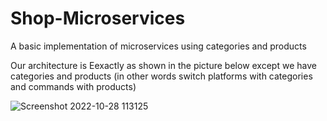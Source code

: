 # Shop-Microservices
A basic implementation of microservices using categories and products

Our architecture is Eexactly as shown in the picture below except we have categories and products (in other words switch platforms with categories and commands with products)

![Screenshot 2022-10-28 113125](https://user-images.githubusercontent.com/75223567/198544306-3dee4b10-1f44-496d-9ada-f8bb751b90f9.png)
